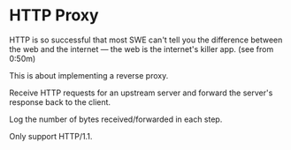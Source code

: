 # HTTP Proxy

HTTP is so successful that most SWE can't tell you the difference between the web and the internet — the web is the internet's killer app. (see from 0:50m)

This is about implementing a reverse proxy.

Receive HTTP requests for an upstream server and forward the server's response back to the client.

Log the number of bytes received/forwarded in each step.

Only support HTTP/1.1.
